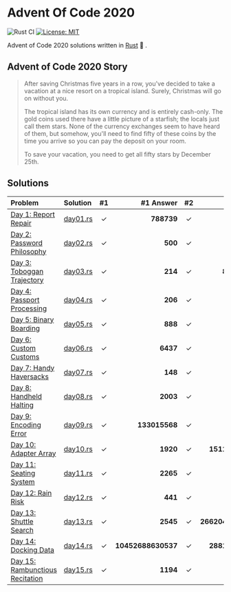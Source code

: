 # Advent Of Code 2020

![Rust CI](https://github.com/barsa2000/AOC2020/workflows/Rust%20CI/badge.svg) [![License: MIT](https://img.shields.io/badge/License-MIT-yellow.svg)](https://opensource.org/licenses/MIT)

Advent of Code 2020 solutions written in [Rust](https://www.rust-lang.org/) :crab: .

## Advent of Code 2020 Story

> After saving Christmas five years in a row, you've decided to take a vacation at a nice resort on a tropical island. Surely, Christmas will go on without you.
>
> The tropical island has its own currency and is entirely cash-only. The gold coins used there have a little picture of a starfish; the locals just call them stars. None of the currency exchanges seem to have heard of them, but somehow, you'll need to find fifty of these coins by the time you arrive so you can pay the deposit on your room.
>
> To save your vacation, you need to get all fifty stars by December 25th.

## Solutions

| Problem                                                                 | Solution                 | #1  |          #1 Answer | #2  |           #2 Answer |
| :---------------------------------------------------------------------- | :----------------------- | :-: | -----------------: | :-: | ------------------: |
| [Day 1: Report Repair](https://adventofcode.com/2020/day/1)             | [day01.rs](src/day01.rs) |  ✓  |         **788739** |  ✓  |       **178724430** |
| [Day 2: Password Philosophy](https://adventofcode.com/2020/day/2)       | [day02.rs](src/day02.rs) |  ✓  |            **500** |  ✓  |             **313** |
| [Day 3: Toboggan Trajectory](https://adventofcode.com/2020/day/3)       | [day03.rs](src/day03.rs) |  ✓  |            **214** |  ✓  |      **8336352024** |
| [Day 4: Passport Processing](https://adventofcode.com/2020/day/4)       | [day04.rs](src/day04.rs) |  ✓  |            **206** |  ✓  |             **123** |
| [Day 5: Binary Boarding](https://adventofcode.com/2020/day/5)           | [day05.rs](src/day05.rs) |  ✓  |            **888** |  ✓  |             **522** |
| [Day 6: Custom Customs](https://adventofcode.com/2020/day/6)            | [day06.rs](src/day06.rs) |  ✓  |           **6437** |  ✓  |            **3229** |
| [Day 7: Handy Haversacks](https://adventofcode.com/2020/day/7)          | [day07.rs](src/day07.rs) |  ✓  |            **148** |  ✓  |           **24867** |
| [Day 8: Handheld Halting](https://adventofcode.com/2020/day/8)          | [day08.rs](src/day08.rs) |  ✓  |           **2003** |  ✓  |            **1984** |
| [Day 9: Encoding Error](https://adventofcode.com/2020/day/9)            | [day09.rs](src/day09.rs) |  ✓  |      **133015568** |  ✓  |        **16107959** |
| [Day 10: Adapter Array](https://adventofcode.com/2020/day/10)           | [day10.rs](src/day10.rs) |  ✓  |           **1920** |  ✓  |   **1511207993344** |
| [Day 11: Seating System](https://adventofcode.com/2020/day/11)          | [day11.rs](src/day11.rs) |  ✓  |           **2265** |  ✓  |            **2045** |
| [Day 12: Rain Risk](https://adventofcode.com/2020/day/12)               | [day12.rs](src/day12.rs) |  ✓  |            **441** |  ✓  |           **40014** |
| [Day 13: Shuttle Search](https://adventofcode.com/2020/day/13)          | [day13.rs](src/day13.rs) |  ✓  |           **2545** |  ✓  | **266204454441577** |
| [Day 14: Docking Data](https://adventofcode.com/2020/day/14)            | [day14.rs](src/day14.rs) |  ✓  | **10452688630537** |  ✓  |   **2881082759597** |
| [Day 15: Rambunctious Recitation](https://adventofcode.com/2020/day/15) | [day15.rs](src/day15.rs) |  ✓  |           **1194** |  ✓  |           **48710** |
